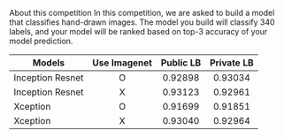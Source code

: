 About this competition
In this competition, we are asked to build a model that classifies hand-drawn images. The model you build will classify 340 labels, and your model will be ranked based on top-3 accuracy of your model prediction.

| Models            | Use Imagenet | Public LB  | Private LB  |
| ----------------- |:------------:|:----------:|:-----------:|
| Inception Resnet  |       O      | 0.92898    | 0.93034     |
| Inception Resnet  |       X      | 0.93123    | 0.92961     |
| Xception          |       O      | 0.91699    | 0.91851     |
| Xception          |       X      | 0.93040    | 0.92964     |
